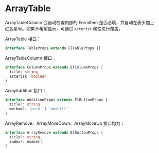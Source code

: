 # ArrayTable

ArrayTableColumn 会自动检查内部的 FormItem 是否必填，并自动在表头加上红色星号。如果不希望显示，可通过 `asterisk` 属性进行覆盖。

ArrayTable 接口：

```typescript
interface TableProps extends ElTableProps {}
```

ArrayTableColumn 接口：

```typescript
interface ColumnProps extends ElColumnProps {
  title: string
  asterisk: boolean
}
```

ArrayAddition 接口：

```typescript
interface AdditionProps extends ElButtonProps {
  title?: string
  method?: 'push' | 'unshift'
}
```

ArrayRemove、ArrayMoveDown、ArrayMoveUp 接口均为：

```typescript
interface ArrayRemove extends ElButtonProps {
  title?: string;
  index?: number；
}
```

<dumi-previewer demoPath="guide/array-table" />
